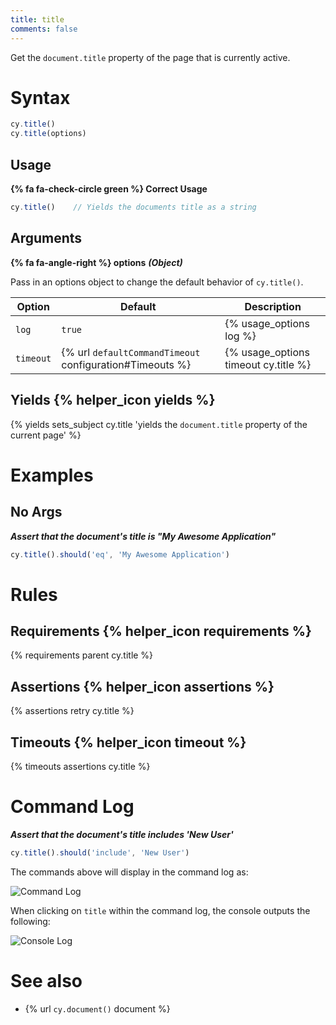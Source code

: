 ```yaml
---
title: title
comments: false
---
```


Get the `document.title` property of the page that is currently active.

# Syntax

```javascript
cy.title()
cy.title(options)
```

## Usage

**{% fa fa-check-circle green %} Correct Usage**

```javascript
cy.title()    // Yields the documents title as a string
```

## Arguments

**{% fa fa-angle-right %} options**  ***(Object)***

Pass in an options object to change the default behavior of `cy.title()`.

Option | Default | Description
--- | --- | ---
`log` | `true` | {% usage_options log %}
`timeout` | {% url `defaultCommandTimeout` configuration#Timeouts %} | {% usage_options timeout cy.title %}

## Yields {% helper_icon yields %}

{% yields sets_subject cy.title 'yields the `document.title` property of the current page' %}

# Examples

## No Args

***Assert that the document's title is "My Awesome Application"***

```javascript
cy.title().should('eq', 'My Awesome Application')
```

# Rules

## Requirements {% helper_icon requirements %}

{% requirements parent cy.title %}

## Assertions {% helper_icon assertions %}

{% assertions retry cy.title %}

## Timeouts {% helper_icon timeout %}

{% timeouts assertions cy.title %}

# Command Log

***Assert that the document's title includes 'New User'***

```javascript
cy.title().should('include', 'New User')
```

The commands above will display in the command log as:

![Command Log](/img/api/title/test-title-of-website-or-webapp.png)

When clicking on `title` within the command log, the console outputs the following:

![Console Log](/img/api/title/see-the-string-yielded-in-the-console.png)

# See also

- {% url `cy.document()` document %}

